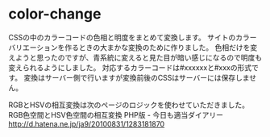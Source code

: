 # color-change

CSSの中のカラーコードの色相と明度をまとめて変換します。
サイトのカラーバリエーションを作るときの大まかな変換のために作りました。
色相だけを変えようと思ったのですが、青系統に変えると見た目が暗い感じになるので明度も変えられるようにしました。
対応するカラーコードは#xxxxxxと#xxxの形式です。
変換はサーバー側で行いますが変換前後のCSSはサーバーには保存しません。

RGBとHSVの相互変換は次のページのロジックを使わせていただきました。
RGB色空間とHSV色空間の相互変換 PHP版 - 今日も適当ダイアリー http://d.hatena.ne.jp/ja9/20100831/1283181870

